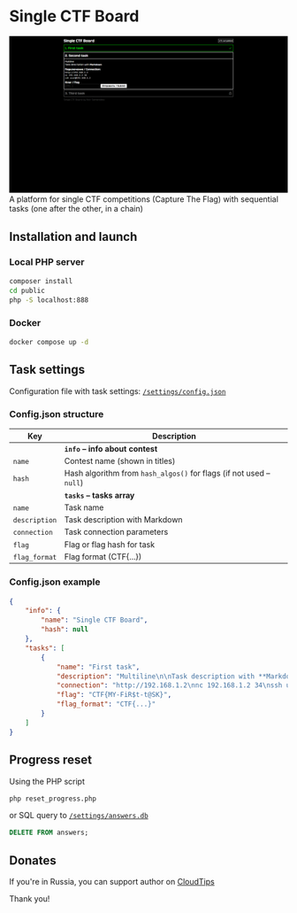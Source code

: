 # Single CTF Board
![Screenshot](/docs/images/screen_en.png)
A platform for single CTF competitions (Capture The Flag) with sequential tasks (one after the other, in a chain)
## Installation and launch
### Local PHP server
```bash
composer install
cd public
php -S localhost:888
```
### Docker
```bash
docker compose up -d
```
## Task settings
Configuration file with task settings: [`/settings/config.json`](/settings/config.json)

### Config.json structure
|Key|Description|
|----|--------|
||**`info` – info about contest**|
|`name`|Contest name (shown in titles)|
|`hash`|Hash algorithm from `hash_algos()` for flags (if not used – `null`)|
||**`tasks` – tasks array**|
|`name`|Task name|
|`description`|Task description with Markdown|
|`connection`|Task connection parameters|
|`flag`|Flag or flag hash for task|
|`flag_format`|Flag format (CTF{...})|

### Config.json example
```json
{
    "info": {
        "name": "Single CTF Board",
        "hash": null
    },
    "tasks": [
        {
            "name": "First task",
            "description": "Multiline\n\nTask description with **Markdown**",
            "connection": "http://192.168.1.2\nnc 192.168.1.2 34\nssh user@192.168.1.2",
            "flag": "CTF{MY-FiR$t-t@SK}",
            "flag_format": "CTF{...}"
        }
    ]
}
```
## Progress reset
Using the PHP script
```bash
php reset_progress.php
```
or SQL query to [`/settings/answers.db`](/settings/answer.db)
```sql
DELETE FROM answers;
```
## Donates
If you're in Russia, you can support author on [CloudTips](https://pay.cloudtips.ru/p/30831d31)

Thank you!